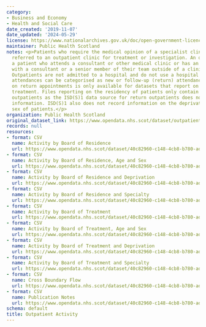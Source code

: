 ```yaml
---
category:
- Business and Economy
- Health and Social Care
date_created: '2019-11-07'
date_updated: '2024-05-29'
license: https://www.nationalarchives.gov.uk/doc/open-government-licence/version/3/
maintainer: Public Health Scotland
notes: <p>Patients who require the medical opinion of a specialist clinician may be
  referred to an outpatient clinic for treatment or investigation. An outpatient is
  a patient who attends a consultant or other medical clinic or has an arranged meeting
  with a consultant or a senior member of their team outside of a clinic session.
  Outpatients are not admitted to a hospital and do not use a hospital bed.\r\n\r\nOutpatient
  attendances can be categorised as new or follow-up (return) attendances. Information
  on return appointments is only available for datasets that report on NHS Board of
  treatment. Files reporting on the residency of patients only contain data for new
  outpatients as the ISD(S)1 data source for return outpatients does not contain residence
  information. ISD(S)1 also does not record information on the deprivation, age or
  sex of patients.</p>
organization: Public Health Scotland
original_dataset_link: https://www.opendata.nhs.scot/dataset/outpatient-activity
records: null
resources:
- format: CSV
  name: Activity by Board of Residence
  url: https://www.opendata.nhs.scot/dataset/40c82960-c148-4cb8-b780-addddff6e07c/resource/421fe3d3-25f8-4ec5-be48-2da3a4823c23/download/outpatients_by_nhs_board_of_residence.csv
- format: CSV
  name: Activity by Board of Residence, Age and Sex
  url: https://www.opendata.nhs.scot/dataset/40c82960-c148-4cb8-b780-addddff6e07c/resource/3e767ae5-d6a1-434e-bbed-abd5ab6c23a9/download/outpatients_by_nhs_board_of_residence_age_and_sex.csv
- format: CSV
  name: Activity by Board of Residence and Deprivation
  url: https://www.opendata.nhs.scot/dataset/40c82960-c148-4cb8-b780-addddff6e07c/resource/dd94be3e-d9a1-4367-bfe2-618b5b56d9e4/download/outpatients_by_nhs_board_of_residence_and_simd.csv
- format: CSV
  name: Activity by Board of Residence and Specialty
  url: https://www.opendata.nhs.scot/dataset/40c82960-c148-4cb8-b780-addddff6e07c/resource/c8766697-eef0-452f-8041-4a7cc5fa8039/download/outpatients_by_nhs_board_of_residence_and_specialty.csv
- format: CSV
  name: Activity by Board of Treatment
  url: https://www.opendata.nhs.scot/dataset/40c82960-c148-4cb8-b780-addddff6e07c/resource/480d4317-20ed-44f0-9ca5-f7a866b2ee2d/download/outpatients_by_nhs_board_of_treatment.csv
- format: CSV
  name: Activity by Board of Treatment, Age and Sex
  url: https://www.opendata.nhs.scot/dataset/40c82960-c148-4cb8-b780-addddff6e07c/resource/806245b0-46c7-4a4c-a97a-1b7b9c2fab3e/download/outpatients_by_nhs_board_of_treatment_age_and_sex.csv
- format: CSV
  name: Activity by Board of Treatment and Deprivation
  url: https://www.opendata.nhs.scot/dataset/40c82960-c148-4cb8-b780-addddff6e07c/resource/e4d9f98a-20b4-401b-bb92-6026c127129e/download/outpatients_by_nhs_board_of_treatment_and_simd.csv
- format: CSV
  name: Activity by Board of Treatment and Specialty
  url: https://www.opendata.nhs.scot/dataset/40c82960-c148-4cb8-b780-addddff6e07c/resource/ff1207f8-1f44-4554-94c8-a47625fc3a0d/download/outpatients_by_nhs_board_of_treatment_and_specialty.csv
- format: CSV
  name: Cross Boundary Flow
  url: https://www.opendata.nhs.scot/dataset/40c82960-c148-4cb8-b780-addddff6e07c/resource/a0c4f931-f99d-441a-8c50-7c1041b57781/download/outpatients_cross_boundary_flow.csv
- format: CSV
  name: Publication Notes
  url: https://www.opendata.nhs.scot/dataset/40c82960-c148-4cb8-b780-addddff6e07c/resource/84fae0e8-f9f0-4fee-8438-e89ed828dc4b/download/notes.csv
schema: default
title: Outpatient Activity
---
```

